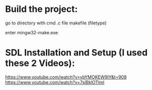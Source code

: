 # Build the project:

go to directory with cmd
  .c file
  makefile (filetype)

enter mingw32-make.exe

# SDL Installation and Setup (I used these 2 Videos):
https://www.youtube.com/watch?v=ybYMOKEW9IY&t=908
https://www.youtube.com/watch?v=7sIBklOTImI
